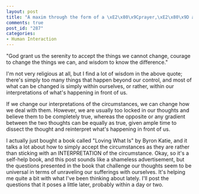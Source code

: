```yaml
--- 
layout: post
title: "A maxim through the form of a \xE2\x80\x9Cprayer,\xE2\x80\x9D and various other thoughts related to it"
comments: true
post_id: "287"
categories:
- Human Interaction
---
```

"God grant us the serenity to accept the things we cannot change, courage to change the things we can, and wisdom to know the difference."

I'm not very religious at all, but I find a lot of wisdom in the above quote; there's simply too many things that happen beyond our control, and most of what can be changed is simply within ourselves, or rather, within our interpretations of what's happening in front of us.

If we change our interpretations of the circumstances, we can change how we deal with them.  However, we are usually too locked in our thoughts and believe them to be completely true, whereas the opposite or any gradient between the two thoughts can be equally as true, given ample time to dissect the thought and reinterpret what's happening in front of us.

I actually just bought a book called "Loving What Is" by Byron Katie, and it talks a lot about how to simply accept the circumstances as they are rather than sticking with an INTERPRETATION of the circumstance.  Okay, so it's a self-help book, and this post sounds like a shameless advertisement, but the questions presented in the book that challenge our thoughts seem to be universal in terms of unraveling our sufferings with ourselves.  It's helping me quite a bit with what I've been thinking about lately.  I'll post the questions that it poses a little later, probably within a day or two.
